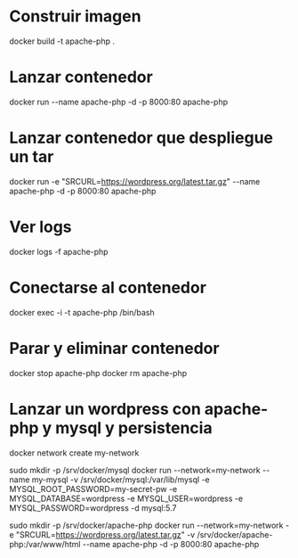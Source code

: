 # Construir imagen

docker build -t apache-php .


# Lanzar contenedor

docker run --name apache-php -d -p 8000:80 apache-php


# Lanzar contenedor que despliegue un tar

docker run -e "SRCURL=https://wordpress.org/latest.tar.gz" --name apache-php -d -p 8000:80 apache-php


# Ver logs

docker logs -f apache-php


# Conectarse al contenedor

docker exec -i -t apache-php /bin/bash


# Parar y eliminar contenedor

docker stop apache-php
docker rm apache-php




# Lanzar un wordpress con apache-php y mysql y persistencia

docker network create my-network

sudo mkdir -p /srv/docker/mysql
docker run --network=my-network --name my-mysql -v /srv/docker/mysql:/var/lib/mysql -e MYSQL_ROOT_PASSWORD=my-secret-pw -e MYSQL_DATABASE=wordpress -e MYSQL_USER=wordpress -e MYSQL_PASSWORD=wordpress -d mysql:5.7

sudo mkdir -p /srv/docker/apache-php
docker run --network=my-network -e "SRCURL=https://wordpress.org/latest.tar.gz" -v /srv/docker/apache-php:/var/www/html --name apache-php -d -p 8000:80 apache-php
